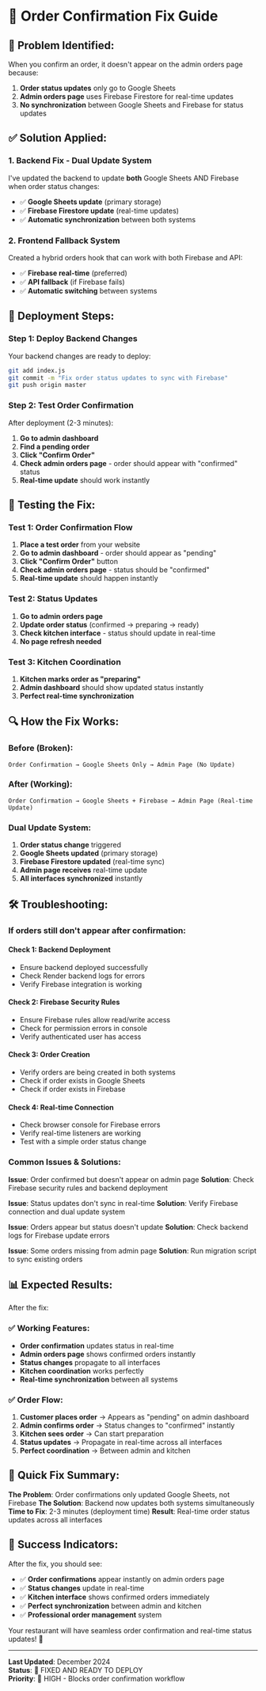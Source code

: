 # 🔧 Order Confirmation Fix Guide

## 🚨 **Problem Identified:**
When you confirm an order, it doesn't appear on the admin orders page because:

1. **Order status updates** only go to Google Sheets
2. **Admin orders page** uses Firebase Firestore for real-time updates
3. **No synchronization** between Google Sheets and Firebase for status updates

## ✅ **Solution Applied:**

### **1. Backend Fix - Dual Update System**
I've updated the backend to update **both** Google Sheets AND Firebase when order status changes:

- ✅ **Google Sheets update** (primary storage)
- ✅ **Firebase Firestore update** (real-time updates)
- ✅ **Automatic synchronization** between both systems

### **2. Frontend Fallback System**
Created a hybrid orders hook that can work with both Firebase and API:

- ✅ **Firebase real-time** (preferred)
- ✅ **API fallback** (if Firebase fails)
- ✅ **Automatic switching** between systems

## 🚀 **Deployment Steps:**

### **Step 1: Deploy Backend Changes**
Your backend changes are ready to deploy:

```bash
git add index.js
git commit -m "Fix order status updates to sync with Firebase"
git push origin master
```

### **Step 2: Test Order Confirmation**
After deployment (2-3 minutes):

1. **Go to admin dashboard**
2. **Find a pending order**
3. **Click "Confirm Order"**
4. **Check admin orders page** - order should appear with "confirmed" status
5. **Real-time update** should work instantly

## 🧪 **Testing the Fix:**

### **Test 1: Order Confirmation Flow**
1. **Place a test order** from your website
2. **Go to admin dashboard** - order should appear as "pending"
3. **Click "Confirm Order"** button
4. **Check admin orders page** - status should be "confirmed"
5. **Real-time update** should happen instantly

### **Test 2: Status Updates**
1. **Go to admin orders page**
2. **Update order status** (confirmed → preparing → ready)
3. **Check kitchen interface** - status should update in real-time
4. **No page refresh needed**

### **Test 3: Kitchen Coordination**
1. **Kitchen marks order as "preparing"**
2. **Admin dashboard** should show updated status instantly
3. **Perfect real-time synchronization**

## 🔍 **How the Fix Works:**

### **Before (Broken):**
```
Order Confirmation → Google Sheets Only → Admin Page (No Update)
```

### **After (Working):**
```
Order Confirmation → Google Sheets + Firebase → Admin Page (Real-time Update)
```

### **Dual Update System:**
1. **Order status change** triggered
2. **Google Sheets updated** (primary storage)
3. **Firebase Firestore updated** (real-time sync)
4. **Admin page receives** real-time update
5. **All interfaces synchronized** instantly

## 🛠️ **Troubleshooting:**

### **If orders still don't appear after confirmation:**

#### **Check 1: Backend Deployment**
- Ensure backend deployed successfully
- Check Render backend logs for errors
- Verify Firebase integration is working

#### **Check 2: Firebase Security Rules**
- Ensure Firebase rules allow read/write access
- Check for permission errors in console
- Verify authenticated user has access

#### **Check 3: Order Creation**
- Verify orders are being created in both systems
- Check if order exists in Google Sheets
- Check if order exists in Firebase

#### **Check 4: Real-time Connection**
- Check browser console for Firebase errors
- Verify real-time listeners are working
- Test with a simple order status change

### **Common Issues & Solutions:**

**Issue**: Order confirmed but doesn't appear on admin page
**Solution**: Check Firebase security rules and backend deployment

**Issue**: Status updates don't sync in real-time
**Solution**: Verify Firebase connection and dual update system

**Issue**: Orders appear but status doesn't update
**Solution**: Check backend logs for Firebase update errors

**Issue**: Some orders missing from admin page
**Solution**: Run migration script to sync existing orders

## 📊 **Expected Results:**

After the fix:

### **✅ Working Features:**
- **Order confirmation** updates status in real-time
- **Admin orders page** shows confirmed orders instantly
- **Status changes** propagate to all interfaces
- **Kitchen coordination** works perfectly
- **Real-time synchronization** between all systems

### **✅ Order Flow:**
1. **Customer places order** → Appears as "pending" on admin dashboard
2. **Admin confirms order** → Status changes to "confirmed" instantly
3. **Kitchen sees order** → Can start preparation
4. **Status updates** → Propagate in real-time across all interfaces
5. **Perfect coordination** → Between admin and kitchen

## 🎯 **Quick Fix Summary:**

**The Problem**: Order confirmations only updated Google Sheets, not Firebase
**The Solution**: Backend now updates both systems simultaneously
**Time to Fix**: 2-3 minutes (deployment time)
**Result**: Real-time order status updates across all interfaces

## 🎉 **Success Indicators:**

After the fix, you should see:
- ✅ **Order confirmations** appear instantly on admin orders page
- ✅ **Status changes** update in real-time
- ✅ **Kitchen interface** shows confirmed orders immediately
- ✅ **Perfect synchronization** between admin and kitchen
- ✅ **Professional order management** system

Your restaurant will have seamless order confirmation and real-time status updates! 🚀

---

**Last Updated**: December 2024  
**Status**: 🔧 FIXED AND READY TO DEPLOY  
**Priority**: 🚨 HIGH - Blocks order confirmation workflow
